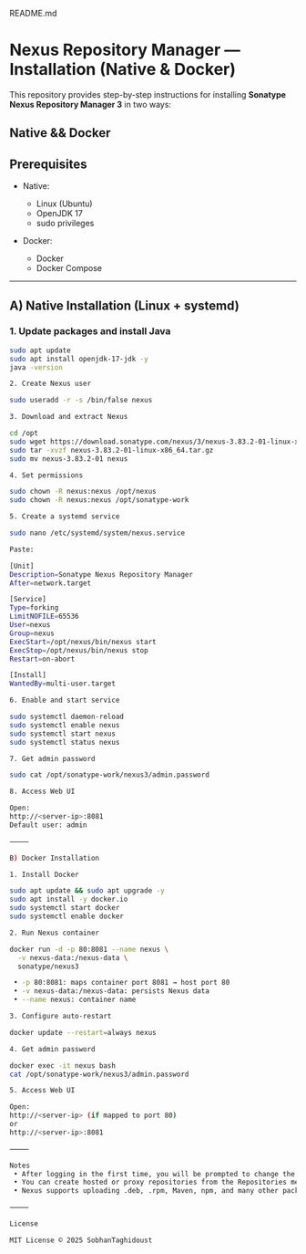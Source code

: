 README.md

# Nexus Repository Manager — Installation (Native & Docker)

This repository provides step-by-step instructions for installing **Sonatype Nexus Repository Manager 3** in two ways:

Native && Docker
---

## Prerequisites

- Native:
  - Linux (Ubuntu)
  - OpenJDK 17 
  - sudo privileges

- Docker:
  - Docker
  - Docker Compose 
---

## A) Native Installation (Linux + systemd)

### 1. Update packages and install Java
```bash
sudo apt update
sudo apt install openjdk-17-jdk -y
java -version

2. Create Nexus user

sudo useradd -r -s /bin/false nexus

3. Download and extract Nexus

cd /opt
sudo wget https://download.sonatype.com/nexus/3/nexus-3.83.2-01-linux-x86_64.tar.gz
sudo tar -xvzf nexus-3.83.2-01-linux-x86_64.tar.gz
sudo mv nexus-3.83.2-01 nexus

4. Set permissions

sudo chown -R nexus:nexus /opt/nexus
sudo chown -R nexus:nexus /opt/sonatype-work

5. Create a systemd service

sudo nano /etc/systemd/system/nexus.service

Paste:

[Unit]
Description=Sonatype Nexus Repository Manager
After=network.target

[Service]
Type=forking
LimitNOFILE=65536
User=nexus
Group=nexus
ExecStart=/opt/nexus/bin/nexus start
ExecStop=/opt/nexus/bin/nexus stop
Restart=on-abort

[Install]
WantedBy=multi-user.target

6. Enable and start service

sudo systemctl daemon-reload
sudo systemctl enable nexus
sudo systemctl start nexus
sudo systemctl status nexus

7. Get admin password

sudo cat /opt/sonatype-work/nexus3/admin.password

8. Access Web UI

Open:
http://<server-ip>:8081
Default user: admin

⸻

B) Docker Installation

1. Install Docker

sudo apt update && sudo apt upgrade -y
sudo apt install -y docker.io
sudo systemctl start docker
sudo systemctl enable docker

2. Run Nexus container

docker run -d -p 80:8081 --name nexus \
  -v nexus-data:/nexus-data \
  sonatype/nexus3

 • -p 80:8081: maps container port 8081 → host port 80
 • -v nexus-data:/nexus-data: persists Nexus data
 • --name nexus: container name

3. Configure auto-restart

docker update --restart=always nexus

4. Get admin password

docker exec -it nexus bash
cat /opt/sonatype-work/nexus3/admin.password

5. Access Web UI

Open:
http://<server-ip> (if mapped to port 80)
or
http://<server-ip>:8081

⸻

Notes
 • After logging in the first time, you will be prompted to change the admin password.
 • You can create hosted or proxy repositories from the Repositories menu in the Nexus Web UI.
 • Nexus supports uploading .deb, .rpm, Maven, npm, and many other package types.

⸻

License

MIT License © 2025 SobhanTaghidoust
